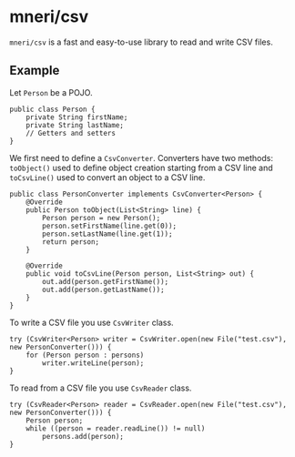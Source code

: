 # mneri/csv
`mneri/csv` is a fast and easy-to-use library to read and write CSV files.

## Example
Let `Person` be a POJO.

    public class Person {
        private String firstName;
        private String lastName;
        // Getters and setters
    }

We first need to define a `CsvConverter`. Converters have two methods: `toObject()` used to define object creation
starting from a CSV line and `toCsvLine()` used to convert an object to a CSV line.

    public class PersonConverter implements CsvConverter<Person> {
        @Override
        public Person toObject(List<String> line) {
            Person person = new Person();
            person.setFirstName(line.get(0));
            person.setLastName(line.get(1));
            return person;
        }
        
        @Override
        public void toCsvLine(Person person, List<String> out) {
            out.add(person.getFirstName());
            out.add(person.getLastName());
        }
    }

To write a CSV file you use `CsvWriter` class.

    try (CsvWriter<Person> writer = CsvWriter.open(new File("test.csv"), new PersonConverter())) {
        for (Person person : persons)
            writer.writeLine(person);
    }

To read from a CSV file you use `CsvReader` class.

    try (CsvReader<Person> reader = CsvReader.open(new File("test.csv"), new PersonConverter())) {
        Person person;
        while ((person = reader.readLine()) != null)
            persons.add(person);
    }
